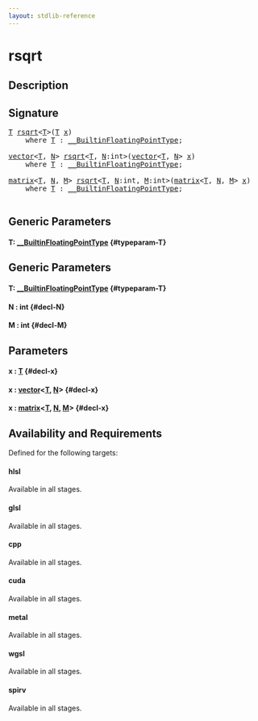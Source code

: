 ```yaml
---
layout: stdlib-reference
---
```


# rsqrt

## Description





## Signature 

<pre>
<a href="/stdlib-reference/global-decls/rsqrt#typeparam-T" class="code_type">T</a> <a href="/stdlib-reference/global-decls/rsqrt">rsqrt</a>&lt;<a href="/stdlib-reference/global-decls/rsqrt#typeparam-T" class="code_type">T</a>&gt;(<a href="/stdlib-reference/global-decls/rsqrt#typeparam-T" class="code_type">T</a> <a href="/stdlib-reference/global-decls/rsqrt#decl-x" class="code_param">x</a>)
    <span class='code_keyword'>where</span> <a href="/stdlib-reference/global-decls/rsqrt#typeparam-T" class="code_type">T</a> : <a href="/stdlib-reference/interfaces/BuiltinFloatingPointType/index">__BuiltinFloatingPointType</a>;

<a href="/stdlib-reference/types/vector/index">vector</a>&lt;<a href="/stdlib-reference/types/vector/index#typeparam-T" class="code_type">T</a>, <a href="/stdlib-reference/types/vector/index#decl-N" class="code_var">N</a>&gt; <a href="/stdlib-reference/global-decls/rsqrt">rsqrt</a>&lt;<a href="/stdlib-reference/global-decls/rsqrt#typeparam-T" class="code_type">T</a>, <a href="/stdlib-reference/global-decls/rsqrt#decl-N" class="code_var">N</a>:int&gt;(<a href="/stdlib-reference/types/vector/index">vector</a>&lt;<a href="/stdlib-reference/types/vector/index#typeparam-T" class="code_type">T</a>, <a href="/stdlib-reference/types/vector/index#decl-N" class="code_var">N</a>&gt; <a href="/stdlib-reference/global-decls/rsqrt#decl-x" class="code_param">x</a>)
    <span class='code_keyword'>where</span> <a href="/stdlib-reference/global-decls/rsqrt#typeparam-T" class="code_type">T</a> : <a href="/stdlib-reference/interfaces/BuiltinFloatingPointType/index">__BuiltinFloatingPointType</a>;

<a href="/stdlib-reference/types/matrix/index">matrix</a>&lt;<a href="/stdlib-reference/types/matrix/T" class="code_type">T</a>, <a href="/stdlib-reference/types/matrix/index#decl-N" class="code_var">N</a>, <a href="/stdlib-reference/types/matrix/index#decl-M" class="code_var">M</a>&gt; <a href="/stdlib-reference/global-decls/rsqrt">rsqrt</a>&lt;<a href="/stdlib-reference/global-decls/rsqrt#typeparam-T" class="code_type">T</a>, <a href="/stdlib-reference/global-decls/rsqrt#decl-N" class="code_var">N</a>:int, <a href="/stdlib-reference/global-decls/rsqrt#decl-M" class="code_var">M</a>:int&gt;(<a href="/stdlib-reference/types/matrix/index">matrix</a>&lt;<a href="/stdlib-reference/types/matrix/T" class="code_type">T</a>, <a href="/stdlib-reference/types/matrix/index#decl-N" class="code_var">N</a>, <a href="/stdlib-reference/types/matrix/index#decl-M" class="code_var">M</a>&gt; <a href="/stdlib-reference/global-decls/rsqrt#decl-x" class="code_param">x</a>)
    <span class='code_keyword'>where</span> <a href="/stdlib-reference/global-decls/rsqrt#typeparam-T" class="code_type">T</a> : <a href="/stdlib-reference/interfaces/BuiltinFloatingPointType/index">__BuiltinFloatingPointType</a>;

</pre>

## Generic Parameters

#### T: [\_\_BuiltinFloatingPointType](/stdlib-reference/interfaces/BuiltinFloatingPointType/index) {#typeparam-T}

## Generic Parameters

#### T: [\_\_BuiltinFloatingPointType](/stdlib-reference/interfaces/BuiltinFloatingPointType/index) {#typeparam-T}
#### N  : int {#decl-N}
#### M  : int {#decl-M}

## Parameters

#### x  : [T](/stdlib-reference/global-decls/rsqrt#typeparam-T) {#decl-x}
#### x  : [vector](/stdlib-reference/types/vector/index)\<[T](/stdlib-reference/types/vector/index#typeparam-T), [N](/stdlib-reference/types/vector/index#decl-N)\> {#decl-x}
#### x  : [matrix](/stdlib-reference/types/matrix/index)\<[T](/stdlib-reference/types/matrix/T), [N](/stdlib-reference/types/matrix/index#decl-N), [M](/stdlib-reference/types/matrix/index#decl-M)\> {#decl-x}

## Availability and Requirements

Defined for the following targets:

#### hlsl
Available in all stages.

#### glsl
Available in all stages.

#### cpp
Available in all stages.

#### cuda
Available in all stages.

#### metal
Available in all stages.

#### wgsl
Available in all stages.

#### spirv
Available in all stages.



